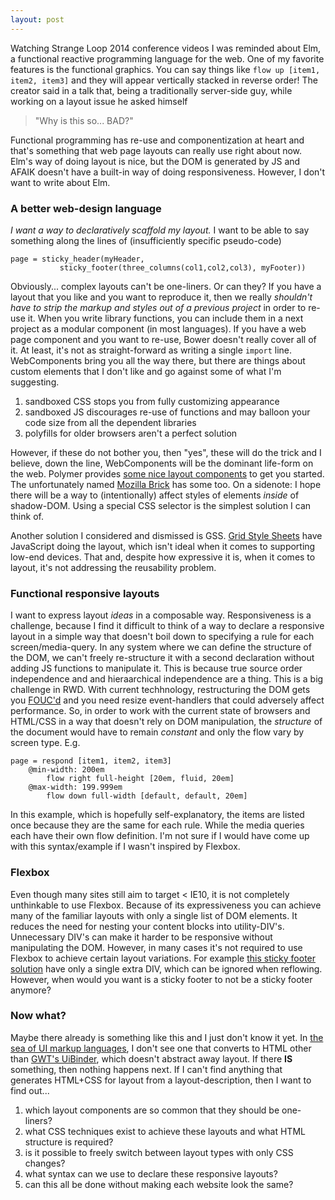 ```yaml
---
layout: post
---
```

Watching Strange Loop 2014 conference videos I was reminded about Elm, a functional reactive programming language for the web. One of my favorite features is the functional graphics. You can say things like `flow up [item1, item2, item3]` and they will appear vertically stacked in reverse order! The creator said in a talk that, being a traditionally server-side guy, while working on a layout issue he asked himself

> "Why is this so... BAD?"

Functional programming has re-use and componentization at heart and that's something that web page layouts can really use right about now. Elm's way of doing layout is nice, but the DOM is generated by JS and AFAIK doesn't have a built-in way of doing responsiveness. However, I don't want to write about Elm.

### A better web-design language
*I want a way to declaratively scaffold my layout.* I want to be able to say something along the lines of (insufficiently specific pseudo-code)

	page = sticky_header(myHeader, 
	           sticky_footer(three_columns(col1,col2,col3), myFooter))

Obviously... complex layouts can't be one-liners. Or can they? If you have a layout that you like and you want to reproduce it, then we really *shouldn't have to strip the markup and styles out of a previous project* in order to re-use it. When you write library functions, you can include them in a next project as a modular component (in most languages). If you have a web page component and you want to re-use, Bower doesn't really cover all of it. At least, it's not as straight-forward as writing a single `import` line. WebComponents bring you all the way there, but there are things about custom elements that I don't like and go against some of what I'm suggesting.

1. sandboxed CSS stops you from fully customizing appearance
2. sandboxed JS discourages re-use of functions and may balloon your code size from all the dependent libraries
3. polyfills for older browsers aren't a perfect solution

However, if these do not bother you, then "yes", these will do the trick and I believe, down the line, WebComponents will be the dominant life-form on the web. Polymer provides [some nice layout components](https://www.polymer-project.org/docs/elements/layout-elements.html) to get you started. The unfortunately named [Mozilla Brick](https://mozbrick.github.io/docs/brick-layout.html) has some too. On a sidenote: I hope there will be a way to (intentionally) affect styles of elements *inside* of shadow-DOM. Using a special CSS selector is the simplest solution I can think of.

Another solution I considered and dismissed is GSS. [Grid Style Sheets](http://gridstylesheets.org/) have JavaScript doing the layout, which isn't ideal when it comes to supporting low-end devices. That and, despite how expressive it is, when it comes to layout, it's not addressing the reusability problem.

### Functional responsive layouts
I want to express layout _ideas_ in a composable way. Responsiveness is a challenge, because I find it difficult to think of a way to declare a responsive layout in a simple way that doesn't boil down to specifying a rule for each screen/media-query. In any system where we can define the structure of the DOM, we can't freely re-structure it with a second declaration without adding JS functions to manipulate it. This is because true source order independence and and hieraarchical independence are a thing. This is a big challenge in RWD. With current techhnology, restructuring the DOM  gets you  [FOUC'd](http://en.wikipedia.org/wiki/Flash_of_unstyled_content) and you need resize event-handlers that could adversely affect performance. So, in order to work with the current state of browsers and HTML/CSS in a way that doesn't rely on DOM manipulation, the *structure* of the document would have to remain *constant* and only the flow vary by screen type. E.g.

	page = respond [item1, item2, item3]
		@min-width: 200em 
			flow right full-height [20em, fluid, 20em]
		@max-width: 199.999em
			flow down full-width [default, default, 20em]

In this example, which is hopefully self-explanatory, the items are listed once because they are the same for each rule. While the media queries each have their own flow definition. I'm not sure if I would have come up with this syntax/example if I wasn't inspired by Flexbox.

### Flexbox
Even though many sites still aim to target < IE10, it is not completely unthinkable to use Flexbox. Because of its expressiveness you can achieve many of the familiar layouts with only a single list of DOM elements. It reduces the need for nesting your content blocks into utility-DIV's. Unnecessary DIV's can make it harder to be responsive without manipulating the DOM. However, in many cases it's not required to use Flexbox to achieve certain layout variations. For example [this sticky footer solution](http://www.cssstickyfooter.com/using-sticky-footer-code.html) have only a single extra DIV, which can be ignored when reflowing. However, when would you want is a sticky footer to not be a sticky footer anymore?

### Now what?
Maybe there already is something like this and I just don't know it yet. In [the sea of UI markup languages](http://en.wikipedia.org/wiki/User_interface_markup_language), I don't see one that converts to HTML other than [GWT's UiBinder](http://www.gwtproject.org/doc/latest/DevGuideUiBinder.html), which doesn't abstract away layout. If there **IS** something, then nothing happens next. If I can't find anything that generates HTML+CSS for layout from a layout-description, then I want to find out...

1. which layout components are so common that they should be one-liners?
2. what CSS techniques exist to achieve these layouts and what HTML structure is required?
3. is it possible to freely switch between layout types with only CSS changes?
4. what syntax can we use to declare these responsive layouts?
5. can this all be done without making each website look the same?


